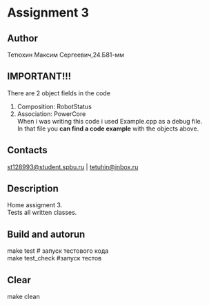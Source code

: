 # Assignment 3
## Author
Тетюхин Максим Сергеевич,24.Б81-мм
## IMPORTANT!!!
There are 2 object fields in the code
1) Composition: RobotStatus
2) Association: PowerCore\
When i was writing this code i used Example.cpp as a debug file.\
In that file you **can find a code example** with the objects above.
## Contacts
st128993@student.spbu.ru | tetuhin@inbox.ru
## Description
Home assigment 3.\
Tests all written classes.
## Build and autorun
make test # запуск тестового кода \
make test_check #запуск тестов
## Clear
make clean
